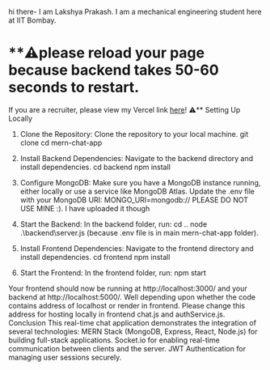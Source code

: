 hi there-
I am Lakshya Prakash. I am a mechanical engineering student here at IIT Bombay. 
# **⚠️please reload your page because backend takes 50-60 seconds to restart.
If you are a recruiter, please view my Vercel link [here](https://mern-chat-app-nu-nine.vercel.app/)! ⚠️**
Setting Up Locally
1. Clone the Repository:
Clone the repository to your local machine.
git clone [<repository-url>](https://github.com/lakshya2707/mern-chat-app/)
cd mern-chat-app

2. Install Backend Dependencies:
Navigate to the backend directory and install dependencies.
cd backend
npm install

3. Configure MongoDB:
Make sure you have a MongoDB instance running, either locally or use a service like MongoDB Atlas. Update the .env file with your MongoDB URI:
MONGO_URI=mongodb://<your-mongodb-uri>
PLEASE DO NOT USE MINE :). I have uploaded it though
4. Start the Backend:
In the backend folder, run:
cd ..
node .\backend\server.js (because .env file is in main mern-chat-app folder).

5. Install Frontend Dependencies:
Navigate to the frontend directory and install dependencies.
cd frontend
npm install

6. Start the Frontend:
In the frontend folder, run:
npm start

Your frontend should now be running at http://localhost:3000/ and your backend at http://localhost:5000/. Well depending upon whether the code contains address of localhost or render in frontend. Please change this address for hosting locally in frontend chat.js and authService.js.
Conclusion
This real-time chat application demonstrates the integration of several technologies:
MERN Stack (MongoDB, Express, React, Node.js) for building full-stack applications.
Socket.io for enabling real-time communication between clients and the server.
JWT Authentication for managing user sessions securely.
